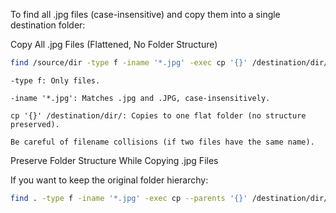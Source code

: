 To find all .jpg files (case-insensitive) and copy them into a single destination folder:

Copy All .jpg Files (Flattened, No Folder Structure)

```bash
find /source/dir -type f -iname '*.jpg' -exec cp '{}' /destination/dir/ \;
```
    -type f: Only files.

    -iname '*.jpg': Matches .jpg and .JPG, case-insensitively.

    cp '{}' /destination/dir/: Copies to one flat folder (no structure preserved).

    Be careful of filename collisions (if two files have the same name).

Preserve Folder Structure While Copying .jpg Files

If you want to keep the original folder hierarchy:

```bash
find . -type f -iname '*.jpg' -exec cp --parents '{}' /destination/dir/ \;
```